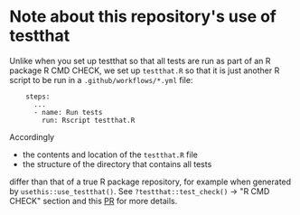 # Note about this repository's use of testthat

Unlike when you set up testthat so that all tests are run as part of an
R package R CMD CHECK, we set up `testthat.R` so that it is just another
R script to be run in a `.github/workflows/*.yml` file:

```
    steps:
      ...
      - name: Run tests
        run: Rscript testthat.R
```

Accordingly

* the contents and location of the `testthat.R` file
* the structure of the directory that contains all tests 

differ than that of a true R package repository, for example when
generated by `usethis::use_testthat()`. See `?testthat::test_check()` ->
"R CMD CHECK" section and this
[PR](https://github.com/SCBI-ForestGEO/Dendrobands/pull/34#issuecomment-842561058)
for more details.